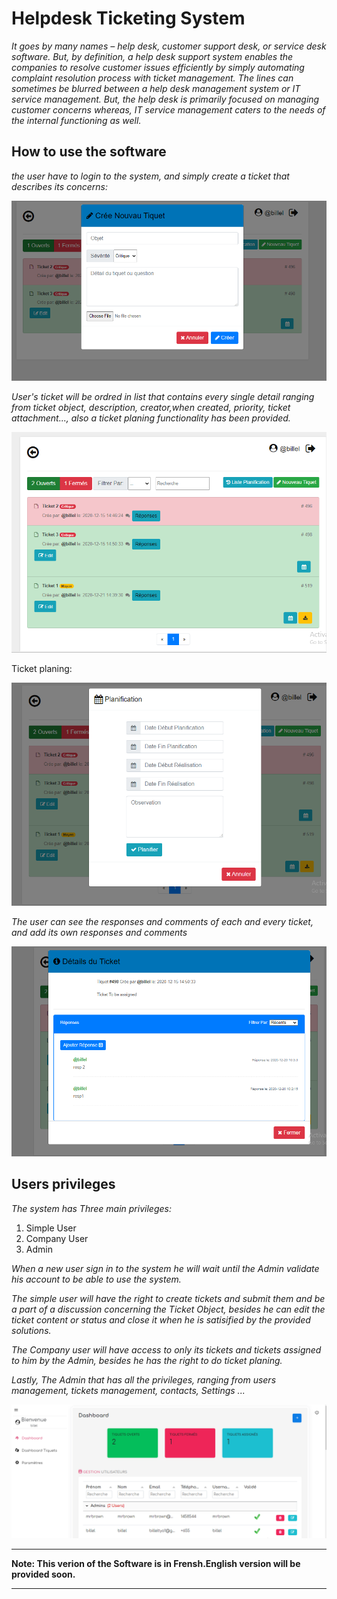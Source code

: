 <!-- Headings -->
# Helpdesk Ticketing System



<!-- Italics -->
*It goes by many names – help desk, customer support desk, or service desk software. But, by definition, a help desk support system enables the companies to resolve customer issues efficiently by simply automating complaint resolution process with ticket management. The lines can sometimes be blurred between a help desk management system or IT service management. But, the help desk is primarily focused on managing customer concerns whereas, IT service management caters to the needs of the internal functioning as well.* 

## How to use the software


*the user have to login to the system, and simply create a ticket that describes its concerns:*
<!-- Images -->
![Markdown Logo](src/main/webapp/resources/images/img1.png)


*User's ticket will be ordred in list that contains every single detail ranging from ticket object, description, creator,when created, priority, ticket attachment..., also a ticket planing functionality has been provided.*


<!-- Images -->
![Markdown Logo](src/main/webapp/resources/images/img2.png)

Ticket planing:

<!-- Images -->
![Markdown Logo](src/main/webapp/resources/images/img3.png)

*The user can see the responses and comments of each and every ticket, and add its own responses and comments*

<!-- Images -->
![Markdown Logo](src/main/webapp/resources/images/img4.png)

## Users privileges

*The system has Three main privileges:*

1. Simple User
1. Company User
1. Admin

*When a new user sign in to the system he will wait until the Admin validate his account to be able to use the system.*

*The simple user will have the right to create tickets and submit them and be a part of a discussion concerning the Ticket Object, besides he can edit the ticket content or status and close it when he is satisified by the provided solutions.*

*The Company user will have access to only its tickets and tickets assigned to him by the Admin, besides he has the right to do ticket planing.*

*Lastly, The Admin that has all the privileges, ranging from users management, tickets management, contacts, Settings ...*

<!-- Images -->
![Markdown Logo](src/main/webapp/resources/images/img5.png)


___

**Note: This verion of the Software is in Frensh.English version will be provided soon.**
___


